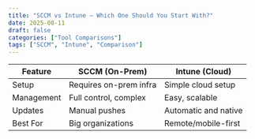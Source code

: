 ```yaml
---
title: "SCCM vs Intune – Which One Should You Start With?"
date: 2025-08-11
draft: false
categories: ["Tool Comparisons"]
tags: ["SCCM", "Intune", "Comparison"]
---
```


| Feature      | SCCM (On-Prem)      | Intune (Cloud)       |
|--------------|---------------------|----------------------|
| Setup        | Requires on-prem infra | Simple cloud setup |
| Management   | Full control, complex | Easy, scalable      |
| Updates      | Manual pushes       | Automatic and native |
| Best For     | Big organizations   | Remote/mobile-first  |
